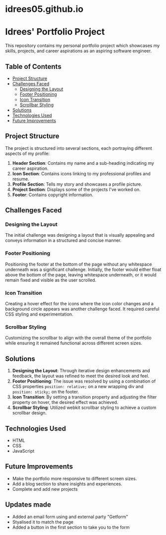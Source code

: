 # idrees05.github.io

# Idrees' Portfolio Project

This repository contains my personal portfolio project which showcases my skills, projects, and career aspirations as an aspiring software engineer.

## Table of Contents

- [Project Structure](#project-structure)
- [Challenges Faced](#challenges-faced)
  - [Designing the Layout](#designing-the-layout)
  - [Footer Positioning](#footer-positioning)
  - [Icon Transition](#icon-transition)
  - [Scrollbar Styling](#scrollbar-styling)
- [Solutions](#solutions)
- [Technologies Used](#technologies-used)
- [Future Improvements](#future-improvements)

## Project Structure

The project is structured into several sections, each portraying different aspects of my profile:

1. **Header Section**: Contains my name and a sub-heading indicating my career aspiration.
2. **Icon Section**: Contains icons linking to my professional profiles and resume.
3. **Profile Section**: Tells my story and showcases a profile picture.
4. **Project Section**: Displays some of the projects I've worked on.
5. **Footer**: Contains copyright information.

## Challenges Faced

### Designing the Layout

The initial challenge was designing a layout that is visually appealing and conveys information in a structured and concise manner.

### Footer Positioning

Positioning the footer at the bottom of the page without any whitespace underneath was a significant challenge. Initially, the footer would either float above the bottom of the page, leaving whitespace underneath, or it would remain fixed and visible as the user scrolled.

### Icon Transition

Creating a hover effect for the icons where the icon color changes and a background circle appears was another challenge faced. It required careful CSS styling and experimentation.

### Scrollbar Styling

Customizing the scrollbar to align with the overall theme of the portfolio while ensuring it remained functional across different screen sizes.

## Solutions

1. **Designing the Layout**: Through iterative design enhancements and feedback, the layout was refined to meet the desired look and feel.
2. **Footer Positioning**: The issue was resolved by using a combination of CSS properties `position: relative;` on a new wrapping div and `position: sticky;` on the footer.
3. **Icon Transition**: By setting a transition property and adjusting the filter property on hover, the desired effect was achieved.
4. **Scrollbar Styling**: Utilized webkit scrollbar styling to achieve a custom scrollbar design.

## Technologies Used

- HTML
- CSS
- JavaScript

## Future Improvements

- Make the portfolio more responsive to different screen sizes.
- Add a blog section to share insights and experiences.
- Complete and add new projects

## Updates made

- Added an email form using and external party "Getform"
- Styalised it to match the page
- Added a button in the first section to take you to the form

